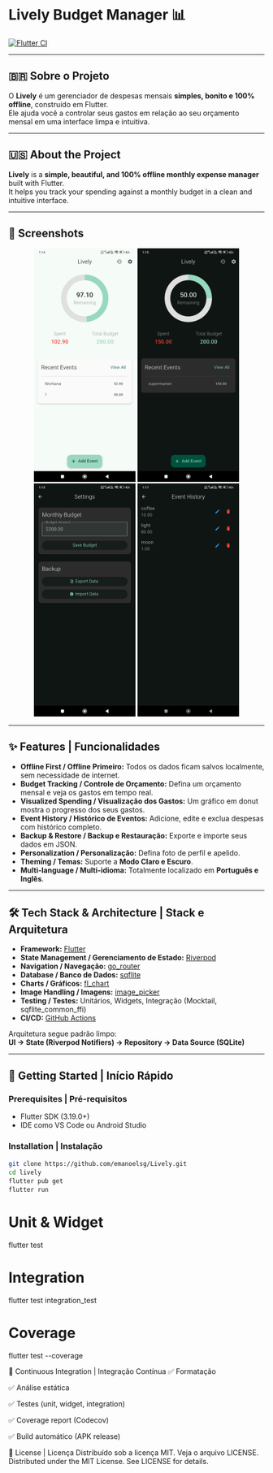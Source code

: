 # Lively Budget Manager 📊

[![Flutter CI](https://github.com/emanoelsg/Lively/actions/workflows/ci.yml/badge.svg)](https://github.com/emanoelsg/Lively/actions/workflows/ci.yml)

---

## 🇧🇷 Sobre o Projeto

O **Lively** é um gerenciador de despesas mensais **simples, bonito e 100% offline**, construído em Flutter.  
Ele ajuda você a controlar seus gastos em relação ao seu orçamento mensal em uma interface limpa e intuitiva.

---

## 🇺🇸 About the Project

**Lively** is a **simple, beautiful, and 100% offline monthly expense manager** built with Flutter.  
It helps you track your spending against a monthly budget in a clean and intuitive interface.

---

## 📸 Screenshots

<p align="center">
  <img src="assets/readme/flutter_01.png" alt="Home Screen" width="200"/>
  <img src="assets/readme/flutter_02.png" alt="Add Event Screen" width="200"/>
  <img src="assets/readme/flutter_03.png" alt="History Screen" width="200"/>
  <img src="assets/readme/flutter_04.png" alt="Dark Mode" width="200"/>
</p>

---

## ✨ Features | Funcionalidades

- **Offline First / Offline Primeiro:** Todos os dados ficam salvos localmente, sem necessidade de internet.  
- **Budget Tracking / Controle de Orçamento:** Defina um orçamento mensal e veja os gastos em tempo real.  
- **Visualized Spending / Visualização dos Gastos:** Um gráfico em donut mostra o progresso dos seus gastos.  
- **Event History / Histórico de Eventos:** Adicione, edite e exclua despesas com histórico completo.  
- **Backup & Restore / Backup e Restauração:** Exporte e importe seus dados em JSON.  
- **Personalization / Personalização:** Defina foto de perfil e apelido.  
- **Theming / Temas:** Suporte a **Modo Claro e Escuro**.  
- **Multi-language / Multi-idioma:** Totalmente localizado em **Português e Inglês**.  

---

## 🛠️ Tech Stack & Architecture | Stack e Arquitetura

- **Framework:** [Flutter](https://flutter.dev/)  
- **State Management / Gerenciamento de Estado:** [Riverpod](https://riverpod.dev/)  
- **Navigation / Navegação:** [go_router](https://pub.dev/packages/go_router)  
- **Database / Banco de Dados:** [sqflite](https://pub.dev/packages/sqflite)  
- **Charts / Gráficos:** [fl_chart](https://pub.dev/packages/fl_chart)  
- **Image Handling / Imagens:** [image_picker](https://pub.dev/packages/image_picker)  
- **Testing / Testes:** Unitários, Widgets, Integração (Mocktail, sqflite_common_ffi)  
- **CI/CD:** [GitHub Actions](https://github.com/features/actions)  

Arquitetura segue padrão limpo:  
**UI → State (Riverpod Notifiers) → Repository → Data Source (SQLite)**  

---

## 🚀 Getting Started | Início Rápido

### Prerequisites | Pré-requisitos
- Flutter SDK (3.19.0+)  
- IDE como VS Code ou Android Studio  

### Installation | Instalação
```sh
git clone https://github.com/emanoelsg/Lively.git
cd lively
flutter pub get
flutter run
```
# Unit & Widget
flutter test

# Integration
flutter test integration_test

# Coverage
flutter test --coverage


🤖 Continuous Integration | Integração Contínua
✅ Formatação

✅ Análise estática

✅ Testes (unit, widget, integration)

✅ Coverage report (Codecov)

✅ Build automático (APK release)

📄 License | Licença
Distribuído sob a licença MIT. Veja o arquivo LICENSE.
Distributed under the MIT License. See LICENSE for details.
